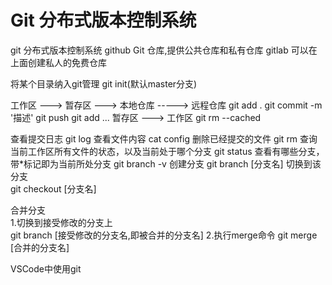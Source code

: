 # Git 分布式版本控制系统
git     分布式版本控制系统
github  Git 仓库,提供公共仓库和私有仓库
gitlab  可以在上面创建私人的免费仓库


将某个目录纳入git管理
git init(默认master分支)





工作区      --->     暂存区     --->      本地仓库    ----->    远程仓库
          git add .       git commit -m '描述'     git push
  git add <file1> <file2> ...
暂存区 ---> 工作区
git rm --cached

查看提交日志
git log 
查看文件内容
cat config 
删除已经提交的文件
git rm <file1> 
查询当前工作区所有文件的状态，以及当前处于哪个分支
git status
查看有哪些分支，带*标记即为当前所处分支
git branch -v 
创建分支
git branch [分支名]
切换到该分支  
git checkout [分支名]  

合并分支  
1.切换到接受修改的分支上  
git branch [接受修改的分支名,即被合并的分支名]
2.执行merge命令
git merge [合并的分支名]



VSCode中使用git

